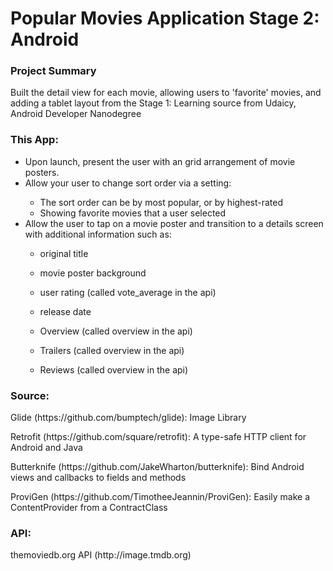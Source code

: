 # Popular Movies Application Stage 2: Android

<body>
  <h3>Project Summary</h3>
  <p>Built the detail view for each movie, allowing users to 'favorite' movies, and adding a tablet layout from the Stage 1: Learning source from Udaicy, Android Developer Nanodegree</p>
  
  <h3>This App:</h3>
    <ul>
      <li>Upon launch, present the user with an grid arrangement of movie posters.</li>
      <li>Allow your user to change sort order via a setting:</li>
        <ul>
          <li>The sort order can be by most popular, or by highest-rated</li>
          <li>Showing favorite movies that a user selected</li>
        </ul>
      <li>Allow the user to tap on a movie poster and transition to a details screen with additional information such as:</li>
        <ul>
          <li>original title</li>
        </ul>
        <ul>
          <li>movie poster background</li>
        </ul>
        <ul>
         <li>user rating (called vote_average in the api)</li>
        </ul>
        <ul>
          <li>release date</li>
        </ul>
        <ul>
         <li>Overview (called overview in the api)</li>
        </ul>
        <ul>
         <li>Trailers (called overview in the api)</li>
        </ul>
        <ul>
         <li>Reviews (called overview in the api)</li>
        </ul>
    </ul>
  
  <h3>Source:</h3>
  <p> Glide (https://github.com/bumptech/glide): Image Library</p>
  <p> Retrofit (https://github.com/square/retrofit): A type-safe HTTP client for Android and Java</p>
  <p> Butterknife (https://github.com/JakeWharton/butterknife): Bind Android views and callbacks to fields and methods</p>
  <p> ProviGen (https://github.com/TimotheeJeannin/ProviGen): Easily make a ContentProvider from a ContractClass</p>
  
  <h3>API:</h3>
  <p> themoviedb.org API (http://image.tmdb.org)</p>
</body>
